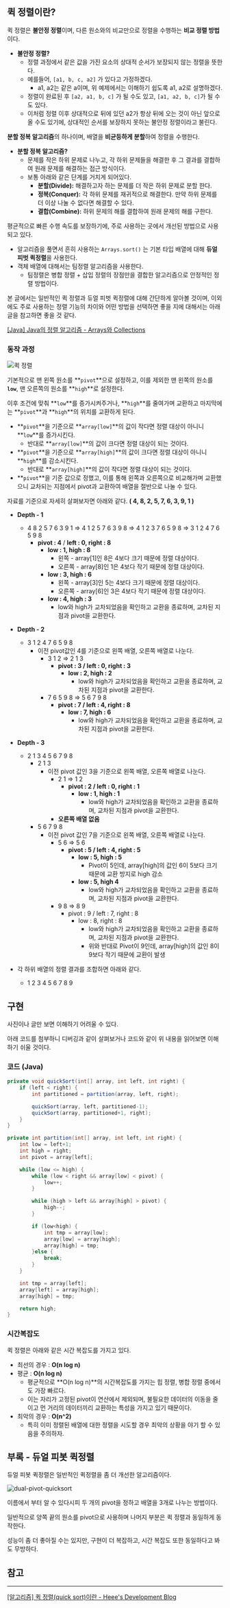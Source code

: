 ## 퀵 정렬이란?

퀵 정렬은 **불안정 정렬**이며, 다른 원소와의 비교만으로 정렬을 수행하는 **비교 정렬 방법**이다.

- **불안정 정렬?**
    - 정렬 과정에서 같은 값을 가진 요소의 상대적 순서가 보장되지 않는 정렬을 뜻한다.
    - 예를들어, `[a1, b, c, a2]` 가 있다고 가정하겠다.
        - a1, a2는 같은 a이며, 위 예제에서는 이해하기 쉽도록 a1, a2로 설명하겠다.
    - 정렬이 완료된 후 `[a2, a1, b, c]` 가 될 수도 있고, `[a1, a2, b, c]`가 될 수도 있다.
    - 이처럼 정렬 이후 상대적으로 뒤에 있던 a2가 항상 뒤에 오는 것이 아닌 앞으로 올 수도 있기에, 상대적인 순서를 보장하지 못하는 불안정 정렬이라고 불린다.

**분할 정복 알고리즘**의 하나이며, 배열을 **비균등하게 분할**하여 정렬을 수행한다.

- **분할 정복 알고리즘?**
    - 문제를 작은 하위 문제로 나누고, 각 하위 문제들을 해결한 후 그 결과를 결합하여 원래 문제를 해결하는 접근 방식이다.
    - 보통 아래와 같은 단계를 거치게 되어있다.
        - **분할(Divide):** 해결하고자 하는 문제를 더 작은 하위 문제로 분할 한다.
        - **정복(Conquer):** 각 하위 문제를 재귀적으로 해결한다. 만약 하위 문제를 더 이상 나눌 수 없다면 해결할 수 있다.
        - **결합(Combine):** 하위 문제의 해를 결합하여 원래 문제의 해를 구한다.

평균적으로 빠른 수행 속도를 보장하기에, 주로 사용하는 곳에서 개선된 방법으로 사용되고 있다.

- 알고리즘을 풀면서 흔히 사용하는 `Arrays.sort()` 는 기본 타입 배열에 대해 **듀얼 피벗 퀵정렬**을 사용한다.
- 객체 배열에 대해서는 팀정렬 알고리즘을 사용한다.
    - 팀정렬은 병합 정렬 + 삽입 정렬의 장점만을 결합한 알고리즘으로 안정적인 정렬 방법이다.

본 글에서는 일반적인 퀵 정렬과 듀얼 피벗 퀵정렬에 대해 간단하게 알아볼 것이며, 이외에도 주로 사용하는 정렬 기능의 차이와 어떤 방법을 선택하면 좋을 지에 대해서는 아래 글을 참고하면 좋을 것 같다.

[[Java] Java의 정렬 알고리즘 - Arrays와 Collections](https://sabarada.tistory.com/138)

### 동작 과정

![퀵 정렬](https://i.imgur.com/fbi0S5K.png)

기본적으로 맨 왼쪽 원소를 **`pivot`**으로 설정하고, 이를 제외한 맨 왼쪽의 원소를 **`low`**, 맨 오른쪽의 원소를 **`high`**로 설정한다.

이후 조건에 맞춰 **`low`**를 증가시켜주거나, **`high`**를 줄여가며 교환하고 마지막에는 **`pivot`**과 **`high`**의 위치를 교환하게 된다.

- **`pivot`**을 기준으로 **`array[low]`**의 값이 작다면 정렬 대상이 아니니 **`low`**를 증가시킨다.
    - 반대로 **`array[low]`**의 값이 크다면 정렬 대상이 되는 것이다.
- **`pivot`**을 기준으로 **`array[high]`**의 값이 크다면 정렬 대상이 아니니 **`high`**를 감소시킨다.
    - 반대로 **`array[high]`**의 값이 작다면 정렬 대상이 되는 것이다.
- **`pivot`**을 기준 값으로 정했고, 이를 통해 왼쪽과 오른쪽으로 비교해가며 교환했으니 교차되는 지점에서 pivot과 교환하여 배열을 절반으로 나눌 수 있다.

자료를 기준으로 자세히 살펴보자면 아래와 같다. **( 4, 8, 2, 5, 7, 6, 3, 9, 1 )**

- **Depth - 1**
    - 4 8 2 5 7 6 3 9 1 ⇒ 4 1 2 5 7 6 3 9 8 ⇒ 4 1 2 3 7 6 5 9 8 ⇒  3 1 2 4 7 6 5 9 8
        - **pivot : 4** / **left : 0, right : 8**
            - **low : 1, high : 8**
                - 왼쪽 - array[1]인 8은 4보다 크기 때문에 정렬 대상이다.
                - 오른쪽 - array[8]인 1은 4보다 작기 때문에 정렬 대상이다.
            - **low : 3, high : 6**
                - 왼쪽 - array[3]인 5는 4보다 크기 때문에 정렬 대상이다.
                - 오른쪽 - array[6]인 3은 4보다 작기 때문에 정렬 대상이다.
            - **low : 4, high : 3**
                - low와 high가 교차되었음을 확인하고 교환을 종료하며, 교차된 지점과 pivot을 교환한다.
- **Depth - 2**
    - 3 1 2 4 7 6 5 9 8
        - 이전 pivot값인 4를 기준으로 왼쪽 배열, 오른쪽 배열로 나눈다.
            - 3 1 2 ⇒ 2 1 3
                - **pivot : 3 / left : 0, right : 3**
                    - **low : 2, high : 2**
                        - low와 high가 교차되었음을 확인하고 교환을 종료하며, 교차된 지점과 pivot을 교환한다.
            - 7 6 5 9 8 ⇒ 5 6 7 9 8
                - **pivot : 7 / left : 4, right : 8**
                    - **low : 7, high : 6**
                        - low와 high가 교차되었음을 확인하고 교환을 종료하며, 교차된 지점과 pivot을 교환한다.
- **Depth - 3**
    - 2 1 3 4 5 6 7 9 8
        - 2 1 3
            - 이전 pivot 값인 3을 기준으로 왼쪽 배열, 오른쪽 배열로 나눈다.
                - 2 1 ⇒ 1 2
                    - **pivot : 2 / left : 0, right : 1**
                        - **low : 1, high : 1**
                            - low와 high가 교차되었음을 확인하고 교환을 종료하며, 교차된 지점과 pivot을 교환한다.
                - **오른쪽 배열 없음**
        - 5 6 7 9 8
            - 이전 pivot 값인 7을 기준으로 왼쪽 배열, 오른쪽 배열로 나눈다.
                - 5 6 ⇒ 5 6
                    - **pivot : 5 / left : 4, right : 5**
                        - **low : 5, high : 5**
                            - Pivot이 5인데, array[high]의 값인 6이 5보다 크기 때문에 교환 방지로 high 감소
                        - **low : 5, high 4**
                            - low와 high가 교차되었음을 확인하고 교환을 종료하며, 교차된 지점과 pivot을 교환한다.
                - 9 8 ⇒ 8 9
                    - pivot : 9 / left : 7, right : 8
                        - low : 8, right : 8
                            - low와 high가 교차되었음을 확인하고 교환을 종료하며, 교차된 지점과 pivot을 교환한다.
                            - 위와 반대로 Pivot이 9인데, array[high]의 값인 8이 9보다 작기 때문에 교환이 발생

- 각 하위 배열의 정렬 결과를 조합하면 아래와 같다.
    - 1 2 3 4 5 6 7 8 9

## 구현

사진이나 글만 보면 이해하기 어려울 수 있다.

아래 코드를 첨부하니 디버깅과 같이 살펴보거나 코드와 같이 위 내용을 읽어보면 이해하기 쉬울 것이다.

### 코드 (Java)

```java
private void quickSort(int[] array, int left, int right) {
    if (left < right) {
        int partitioned = partition(array, left, right);

        quickSort(array, left, partitioned-1);
        quickSort(array, partitioned+1, right);
    }
}

private int partition(int[] array, int left, int right) {
    int low = left+1;
    int high = right;
    int pivot = array[left];

    while (low <= high) {
        while (low < right && array[low] < pivot) {
            low++;
        }

        while (high > left && array[high] > pivot) {
            high--;
        }

        if (low<high) {
            int tmp = array[low];
            array[low] = array[high];
            array[high] = tmp;
        }else {
            break;
        }
    }

    int tmp = array[left];
    array[left] = array[high];
    array[high] = tmp;

    return high;
}
```

### 시간복잡도

퀵 정렬은 아래와 같은 시간 복잡도를 가지고 있다.

- 최선의 경우 : **O(n log n)**
- 평균 : **O(n log n)**
    - 평균적으로 **O(n log n)**의 시간복잡도를 가지는 힙 정렬, 병합 정렬 중에서도 가장 빠르다.
    - 이는 자리가 고정된 pivot이 연산에서 제외되며, 불필요한 데이터의 이동을 줄이고 먼 거리의 데이터끼리 교환하는 특성을 가지고 있기 때문이다.
- 최악의 경우 : **O(n^2)**
    - 특히 이미 정렬된 배열에 대한 정렬을 시도할 경우 최악의 상황을 야기 할 수 있음을 주의하자.

## 부록 - 듀얼 피봇 퀵정렬

듀얼 피봇 퀵정렬은 일반적인 퀵정렬을 좀 더 개선한 알고리즘이다.

![dual-pivot-quicksort](https://i.imgur.com/nCkw225.png)

이름에서 부터 알 수 있다시피 두 개의 pivot을 정하고 배열을 3개로 나누는 방법이다.

일반적으로 양쪽 끝의 원소를 pivot으로 사용하며 나머지 부분은 퀵 정렬과 동일하게 동작한다.

성능이 좀 더 좋아질 수는 있지만, 구현이 더 복잡하고, 시간 복잡도 또한 동일하다고 봐도 무방하다.

## 참고

---

[[알고리즘] 퀵 정렬(quick sort)이란 - Heee's Development Blog](https://gmlwjd9405.github.io/2018/05/10/algorithm-quick-sort.html)